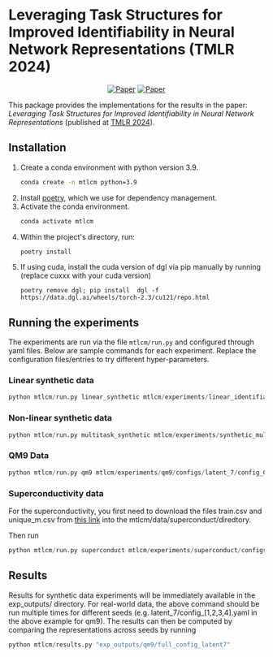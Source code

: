 # Leveraging Task Structures for Improved Identifiability in Neural Network Representations (TMLR 2024)

<div align="center">

[![Paper](https://img.shields.io/badge/paper-arxiv.2306.14861-red)](https://arxiv.org/abs/2306.14861)
[![Paper](https://img.shields.io/badge/TMLR-2024-blue)](https://openreview.net/forum?id=WLcPrq6pu0)

</div>

This package provides the implementations for the results in the paper:
*Leveraging Task Structures for Improved Identifiability in Neural Network Representations* (published at [TMLR 2024](https://openreview.net/forum?id=WLcPrq6pu0)).

## Installation

1. Create a conda environment with python version 3.9.
    ```bash
    conda create -n mtlcm python=3.9
    ```
2. Install [poetry](https://python-poetry.org/docs/#installing-with-the-official-installer), which we use for dependency management.
3. Activate the conda environment.
    ```bash
    conda activate mtlcm
    ```
4. Within the project's directory, run:
    ```bash
    poetry install
    ```
4. If using cuda, install the cuda version of dgl via pip manually by running (replace cuxxx with your cuda version)
    ```
    poetry remove dgl; pip install  dgl -f https://data.dgl.ai/wheels/torch-2.3/cu121/repo.html
    ```

## Running the experiments

The experiments are run via the file `mtlcm/run.py` and configured through yaml files. Below are sample commands for each experiment. Replace the configuration files/entries to try different hyper-parameters.

### Linear synthetic data

```python
python mtlcm/run.py linear_synthetic mtlcm/experiments/linear_identifiability/configs/config.yaml
```

### Non-linear synthetic data

```python
python mtlcm/run.py multitask_synthetic mtlcm/experiments/synthetic_multitask/configs/exp_config.yaml
```

### QM9 Data

```python
python mtlcm/run.py qm9 mtlcm/experiments/qm9/configs/latent_7/config_0.yaml
```

### Superconductivity data
For the superconductivity, you first need to download the files train.csv and unique_m.csv from [this link](https://archive.ics.uci.edu/dataset/464/superconductivty+data) into the mtlcm/data/superconduct/diredtory.

Then run

```python
python mtlcm/run.py superconduct mtlcm/experiments/superconduct/configs/test_config.yaml
```

## Results

Results for synthetic data experiments will be immediately available in the exp_outputs/ directory. For real-world data, the above command should be run multiple times for different seeds (e.g. latent_7/config_[1,2,3,4].yaml in the above example for qm9). The results can then be computed by comparing the representations across seeds by running 

```python
python mtlcm/results.py "exp_outputs/qm9/full_config_latent7"
```


